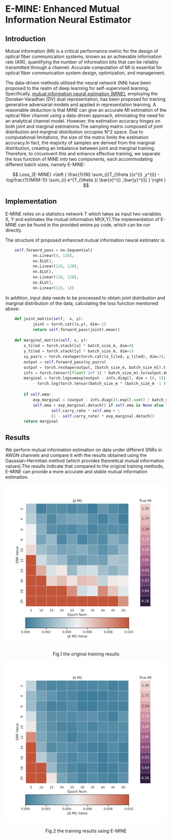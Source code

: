 # E-MINE: Enhanced Mutual Information Neural Estimator

## Introduction

Mutual information (MI) is a critical performance metric for the design of optical fiber communication systems, known as an achievable information rate (AIR), quantifying the number of information bits that can be reliably transmitted through a channel. Accurate computation of MI is essential for optical fiber communication system design, optimization, and management.

The data-driven methods utilized the neural network (NN) have been proposed to the realm of deep learning for self-supervised learning. Specifically, [mutual information neural estimation (MINE)](https://arxiv.org/pdf/1801.04062.pdf), employing the Donsker-Varadhan (DV) dual representation, has been proposed for training generative adversarial models and applied in representation learning.  A reasonable deduction is that MINE can give an accurate MI estimation of the optical fiber channel using a data-driven approach, eliminating the need for an analytical channel model. However, the estimation accuracy hinges on both joint and marginal estimations.The sampling matrix composed of joint distribution and marginal distribution occupies N^2 space. Due to computational limitations, the size of the matrix limits the estimation accuracy.In fact, the majority of samples are derived from the marginal distribution, creating an imbalance between joint and marginal training. Therefore, to circumvent this and enhance effective training, we separate the loss function of MINE into two components, each accommodating different batch sizes, namely E-MINE:

$$
Loss_{E-MINE} =\left ( \frac{1}{N}  \sum_{i}T_{\theta }(x^{i} ,y^{i}) -log\frac{1}{M(M-1)} \sum_{i} e^{T_{\theta }( \bar{x}^{i} ,\bar{y}^{i}) }  \right ) 
$$

## Implementation
E-MINE relies on a statistics network T which takes as input two variables X, Y and estimates the mutual information MI(X,Y).The implementation of E-MINE can be found in the provided emine.py code, which can be run directly.

The structure of proposed enhanced mutual information neural estimator is:
```python
    self.forward_pass = nn.Sequential(
            nn.Linear(4, 128),
            nn.ELU(),
            nn.Linear(128, 128),
            nn.ELU(),
            nn.Linear(128, 128),
            nn.ELU(),
            nn.Linear(128, 1))
```

In addition, input data needs to be processed to obtain joint distribution and marginal distribution of the data, calculating the loss function mentioned above:
```python
    def joint_matrix(self,  x, y):
            joint = torch.cat((x,y), dim=-1)
            return self.forward_pass(joint).mean()

    def marginal_matrix(self, x, y):
        x_tiled = torch.stack([x] * batch_size_m, dim=0)
        y_tiled = torch.stack([y] * batch_size_m, dim=1)
        xy_pairs = torch.reshape(torch.cat((x_tiled, y_tiled), dim=2), [batch_size_m * batch_size_m, -1])
        output = self.forward_pass(xy_pairs)
        output = torch.reshape(output, [batch_size_m, batch_size_m]).t()
        infs = torch.tensor([float('inf')] * batch_size_m).to(output.device)
        marginal = torch.logsumexp(output - infs.diag(), dim = (0, 1)) \
            - torch.log(torch.tensor(batch_size_m * (batch_size_m -1 ))).to(device) 
        
        if self.ema:
            exp_marginal = (output - infs.diag()).exp().sum() / batch_size_m / (batch_size_m - 1)
            self.ema = exp_marginal.detach() if self.ema is None else \
                    self.carry_rate * self.ema + \
                    (1 - self.carry_rate) * exp_marginal.detach()
        return marginal
```

## Results
We perform mutual information estimation on data under different SNRs in AWGN channels and compare it with the results obtained using the Gaussian-Hermitian method (which provides theoretical mutual information values).The results indicate that compared to the original training methods, E-MINE can provide a more accurate and stable mutual information estimation.


![results](./results/MINE/mi_results.png)
<center><p>Fig.1 the original training results</p></center>

![results](./results/EMINE/mi_results.png)
<center><p>Fig.2 the training results using E-MINE</p></center>